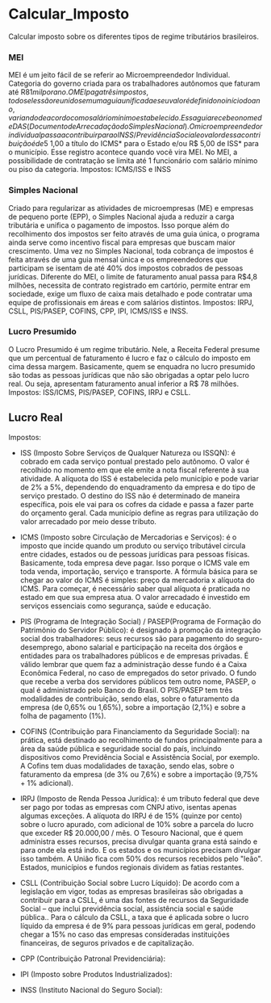 # Calcular_Imposto
 Calcular imposto sobre os diferentes tipos de regime tributários brasileiros.

### MEI

MEI é um jeito fácil de se referir ao Microempreendedor Individual. Categoria do governo criada para os trabalhadores autônomos que faturam até R$81 mil por ano.
O MEI paga três impostos, todos eles são reunidos em uma guia unificada e seu valor é definido no início do ano, variando de acordo com o salário mínimo estabelecido. Essa guia recebe o nome de DAS (Documento de Arrecadação do Simples Nacional). 
O microempreendedor individual passa a contribuir para o INSS/ Previdência Social e o valor dessa contribuição é de 5% sobre o valor do salário mínimo vigente. Além disso, também é contabilizado mais R$ 1,00 a título do ICMS* para o Estado e/ou R$ 5,00 de ISS* para o município. Esse registro acontece quando você vira MEI.
No MEI, a possibilidade de contratação se limita até 1 funcionário com salário mínimo ou piso da categoria.
Impostos: ICMS/ISS e INSS


### Simples Nacional

Criado para regularizar as atividades de microempresas (ME) e empresas de pequeno porte (EPP), o Simples Nacional ajuda a reduzir a carga tributária e unifica o pagamento de impostos. Isso porque além do recolhimento dos impostos ser feito através de uma guia única, o programa ainda serve como incentivo fiscal para empresas que buscam maior crescimento.
Uma vez no Simples Nacional, toda cobrança de impostos é feita através de uma guia mensal única e os empreendedores que participam se isentam de até 40% dos impostos cobrados de pessoas jurídicas.
Diferente do MEI, o limite de faturamento anual passa para R$4,8 milhões, necessita de contrato registrado em cartório, permite entrar em sociedade, exige um fluxo de caixa mais detalhado e pode contratar uma equipe de profissionais em áreas e com salários distintos.
Impostos: IRPJ, CSLL, PIS/PASEP, COFINS, CPP, IPI, ICMS/ISS e INSS.



### Lucro Presumido

O Lucro Presumido é um regime tributário.  Nele, a Receita Federal presume que um percentual de faturamento é lucro e faz o cálculo do imposto em cima dessa margem.
Basicamente, quem se enquadra no lucro presumido são todas as pessoas jurídicas que não são obrigadas a optar pelo lucro real. Ou seja, apresentam faturamento anual inferior a R$ 78 milhões.
Impostos: ISS/ICMS, PIS/PASEP, COFINS, IRPJ e CSLL.



## Lucro Real



 Impostos:

 - ISS (Imposto Sobre Serviços de Qualquer Natureza ou ISSQN): é cobrado em cada serviço pontual prestado pelo autônomo. O valor é recolhido no momento em que ele emite a nota fiscal referente à sua atividade. A alíquota do ISS é estabelecida pelo município e pode variar de 2% a 5%, dependendo do enquadramento da empresa e do tipo de serviço prestado. O destino do ISS não é determinado de maneira específica, pois ele vai para os cofres da cidade e passa a fazer parte do orçamento geral. Cada município define as regras para utilização do valor arrecadado por meio desse tributo.

 - ICMS (Imposto sobre Circulação de Mercadorias e Serviços): é o imposto que incide quando um produto ou serviço tributável circula entre cidades, estados ou de pessoas jurídicas para pessoas físicas. Basicamente, toda empresa deve pagar. Isso porque o ICMS vale em toda venda, importação, serviço e transporte. A fórmula básica para se chegar ao valor do ICMS é simples: preço da mercadoria x alíquota do ICMS. Para começar, é necessário saber qual alíquota é praticada no estado em que sua empresa atua. O valor arrecadado é investido em serviços essenciais como segurança, saúde e educação.

 - PIS (Programa de Integração Social) / PASEP(Programa de Formação do Patrimônio do Servidor Público): é designado à promoção da integração social dos trabalhadores: seus recursos são para pagamento do seguro-desemprego, abono salarial e participação na receita dos órgãos e entidades para os trabalhadores públicos e de empresas privadas. É válido lembrar que quem faz a administração desse fundo é a Caixa Econômica Federal, no caso de empregados do setor privado. O fundo que recebe a verba dos servidores públicos tem outro nome, PASEP,  o qual é administrado pelo Banco do Brasil. O PIS/PASEP tem três modalidades de contribuição, sendo elas, sobre o faturamento da empresa (de 0,65% ou 1,65%), sobre a importação (2,1%) e sobre a folha de pagamento (1%).

 - COFINS (Contribuição para Financiamento da Seguridade Social): na prática, está destinado ao recolhimento de fundos principalmente para a área da saúde pública e seguridade social do país, incluindo dispositivos como Previdência Social e  Assistência Social, por exemplo. A Cofins tem duas modalidades de taxação, sendo elas, sobre o faturamento da empresa (de 3% ou 7,6%) e sobre a importação (9,75% + 1% adicional).

 - IRPJ (Imposto de Renda Pessoa Jurídica): é um tributo federal que deve ser pago por todas as empresas com CNPJ ativo, isentas apenas algumas exceções. A alíquota do IRPJ é de 15% (quinze por cento) sobre o lucro apurado, com adicional de 10% sobre a parcela do lucro que exceder R$ 20.000,00 / mês. O Tesouro Nacional, que é quem administra esses recursos, precisa divulgar quanta grana está saindo e para onde ela está indo. E os estados e os municípios precisam divulgar isso também. A União fica com 50% dos recursos recebidos pelo "leão". Estados, municípios e fundos regionais dividem as fatias restantes.

- CSLL (Contribuição Social sobre Lucro Líquido): De acordo com a legislação em vigor, todas as empresas brasileiras são obrigadas a contribuir para a CSLL, é uma das fontes de recursos da Seguridade Social – que inclui previdência social, assistência social e saúde pública.. Para o cálculo da CSLL, a taxa que é aplicada sobre o lucro líquido da empresa é de 9% para pessoas jurídicas em geral, podendo chegar a 15% no caso das empresas consideradas instituições financeiras, de seguros privados e de capitalização. 

- CPP (Contribuição Patronal Previdenciária):

- IPI (Imposto sobre Produtos Industrializados):

- INSS (Instituto Nacional do Seguro Social):